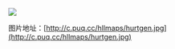 ![](http://c.puq.cc/hllmaps/hurtgen.jpg)

图片地址：[http://c.puq.cc/hllmaps/hurtgen.jpg](http://c.puq.cc/hllmaps/hurtgen.jpg)